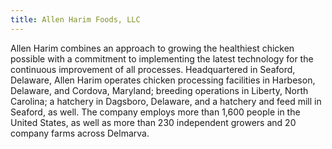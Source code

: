 ```yaml
---
title: Allen Harim Foods, LLC
---
```


Allen Harim combines an approach to growing the healthiest chicken possible with a commitment to implementing the latest technology for the continuous improvement of all processes. Headquartered in Seaford, Delaware, Allen Harim operates chicken processing facilities in Harbeson, Delaware, and Cordova, Maryland; breeding operations in Liberty, North Carolina; a hatchery in Dagsboro, Delaware, and a hatchery and feed mill in Seaford, as well. The company employs more than 1,600 people in the United States, as well as more than 230 independent growers and 20 company farms across Delmarva.
